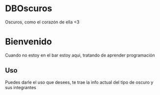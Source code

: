 # DBOscuros
Oscuros, como el corazón de ella &lt;3

# Bienvenido

Cuando no estoy en el bar estoy aqui, tratando de aprender programación

## Uso

Puedes darle el uso que desees, te trae la info actual del tipo de oscuro y sus integrantes

